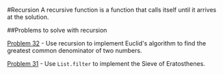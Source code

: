 #Recursion
A recursive function is a function that calls itself until it arrives at the solution.

##Problems to solve with recursion

[Problem 32](../p/p32.md) - Use recursion to implement Euclid's algorithm to find the greatest common denominator of two numbers.

[Problem 31](p/p31.md) - Use ```List.filter``` to implement the Sieve of Eratosthenes.


